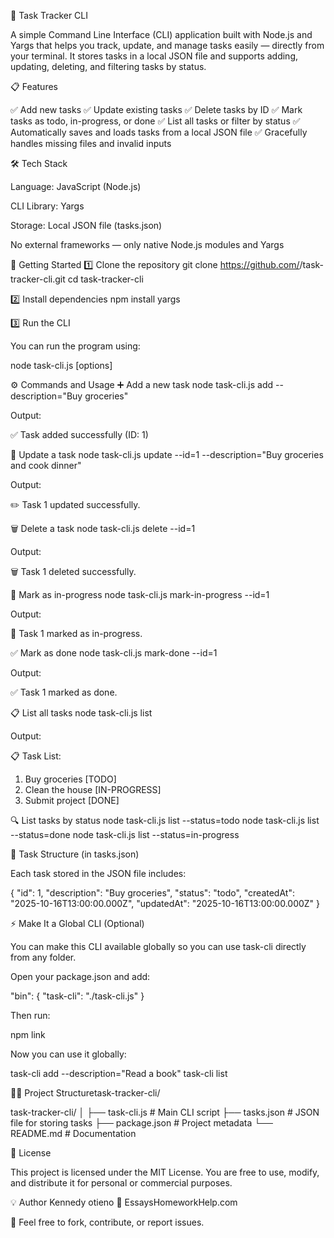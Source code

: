🧠 Task Tracker CLI

A simple Command Line Interface (CLI) application built with Node.js and Yargs that helps you track, update, and manage tasks easily — directly from your terminal.
It stores tasks in a local JSON file and supports adding, updating, deleting, and filtering tasks by status.

📋 Features

✅ Add new tasks
✅ Update existing tasks
✅ Delete tasks by ID
✅ Mark tasks as todo, in-progress, or done
✅ List all tasks or filter by status
✅ Automatically saves and loads tasks from a local JSON file
✅ Gracefully handles missing files and invalid inputs

🛠️ Tech Stack

Language: JavaScript (Node.js)

CLI Library: Yargs

Storage: Local JSON file (tasks.json)

No external frameworks — only native Node.js modules and Yargs

🚀 Getting Started
1️⃣ Clone the repository
git clone https://github.com/<your-username>/task-tracker-cli.git
cd task-tracker-cli

2️⃣ Install dependencies
npm install yargs

3️⃣ Run the CLI

You can run the program using:

node task-cli.js <command> [options]

⚙️ Commands and Usage
➕ Add a new task
node task-cli.js add --description="Buy groceries"


Output:

✅ Task added successfully (ID: 1)

📝 Update a task
node task-cli.js update --id=1 --description="Buy groceries and cook dinner"


Output:

✏️ Task 1 updated successfully.

🗑️ Delete a task
node task-cli.js delete --id=1


Output:

🗑️ Task 1 deleted successfully.

🚧 Mark as in-progress
node task-cli.js mark-in-progress --id=1


Output:

🚧 Task 1 marked as in-progress.

✅ Mark as done
node task-cli.js mark-done --id=1


Output:

✅ Task 1 marked as done.

📋 List all tasks
node task-cli.js list


Output:

📋 Task List:
1. Buy groceries [TODO]
2. Clean the house [IN-PROGRESS]
3. Submit project [DONE]

🔍 List tasks by status
node task-cli.js list --status=todo
node task-cli.js list --status=done
node task-cli.js list --status=in-progress

🧩 Task Structure (in tasks.json)

Each task stored in the JSON file includes:

{
  "id": 1,
  "description": "Buy groceries",
  "status": "todo",
  "createdAt": "2025-10-16T13:00:00.000Z",
  "updatedAt": "2025-10-16T13:00:00.000Z"
}

⚡ Make It a Global CLI (Optional)

You can make this CLI available globally so you can use task-cli directly from any folder.

Open your package.json and add:

"bin": {
  "task-cli": "./task-cli.js"
}


Then run:

npm link


Now you can use it globally:

task-cli add --description="Read a book"
task-cli list

🧑‍💻 Project Structuretask-tracker-cli/

task-tracker-cli/
│
├── task-cli.js         # Main CLI script
├── tasks.json          # JSON file for storing tasks
├── package.json        # Project metadata
└── README.md           # Documentation

🧾 License

This project is licensed under the MIT License.
You are free to use, modify, and distribute it for personal or commercial purposes.

💡 Author
Kennedy otieno
🔗 EssaysHomeworkHelp.com

📧 Feel free to fork, contribute, or report issues.

